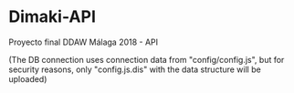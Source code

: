 # Dimaki-API
Proyecto final DDAW Málaga 2018 - API

(The DB connection uses connection data from "config/config.js", but for security reasons, only "config.js.dis" with the data structure will be uploaded)